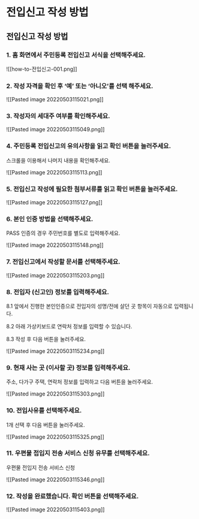 # 전입신고 작성 방법

## 전입신고 작성 방법

### 1. 홈 화면에서 주민등록 전입신고 서식을 선택해주세요.

![[how-to-전입신고-001.png]]

### 2. 작성 자격을 확인 후 ‘예’ 또는 ‘아니오’를 선택 해주세요.

![[Pasted image 20220503115021.png]]

### 3. 작성자의 세대주 여부를 확인해주세요.

![[Pasted image 20220503115049.png]]

### 4. 주민등록 전입신고의 유의사항을 읽고 확인 버튼을 눌러주세요.

스크롤을 이용해서 나머지 내용을 확인해주세요.

![[Pasted image 20220503115113.png]]

### 5. 전입신고 작성에 필요한 첨부서류를 읽고 확인 버튼을 눌러주세요.

![[Pasted image 20220503115127.png]]

### 6. 본인 인증 방법을 선택해주세요.

PASS 인증의 경우 주민번호를 별도로 입력해주세요.

![[Pasted image 20220503115148.png]]

### 7. 전입신고에서 작성할 문서를 선택해주세요.

![[Pasted image 20220503115203.png]]

### 8. 전입자 (신고인) 정보를 입력해주세요.

8.1 앞에서 진행한 본인인증으로 전입자의 성명/전에 살던 곳 항목이 자동으로 입력됩니다.

8.2 아래 가상키보드로 연락처 정보를 입력할 수 있습니다.

8.3 작성 후 다음 버튼을 눌러주세요.

![[Pasted image 20220503115234.png]]

### 9. 현재 사는 곳 (이사할 곳) 정보를 입력해주세요.

주소, 다가구 주택, 연락처 정보를 입력하고 다음 버튼을 눌러주세요.

![[Pasted image 20220503115303.png]]

### 10. 전입사유를 선택해주세요.

1개 선택 후 다음 버튼을 눌러주세요.

![[Pasted image 20220503115325.png]]

### 11. 우편물 접입지 전송 서비스 신청 유무를 선택해주세요.

우편물 전입지 전송 서비스 신청

![[Pasted image 20220503115346.png]]

### 12. 작성을 완료했습니다. 확인 버튼을 선택해주세요.

![[Pasted image 20220503115403.png]]
